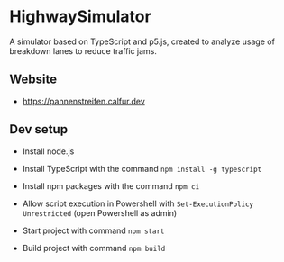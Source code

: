 # HighwaySimulator

A simulator based on TypeScript and p5.js, created to analyze usage of breakdown lanes to reduce traffic jams.

## Website

- https://pannenstreifen.calfur.dev

## Dev setup

- Install node.js
- Install TypeScript with the command `npm install -g typescript`
- Install npm packages with the command `npm ci`
- Allow script execution in Powershell with `Set-ExecutionPolicy Unrestricted` (open Powershell as admin)
- Start project with command `npm start`

- Build project with command `npm build`
